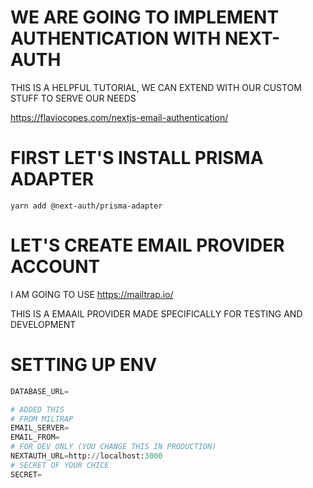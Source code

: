 # WE ARE GOING TO IMPLEMENT AUTHENTICATION WITH NEXT-AUTH

THIS IS A HELPFUL TUTORIAL, WE CAN EXTEND WITH OUR CUSTOM STUFF TO SERVE OUR NEEDS

<https://flaviocopes.com/nextjs-email-authentication/>

# FIRST LET'S INSTALL PRISMA ADAPTER

```
yarn add @next-auth/prisma-adapter
```

# LET'S CREATE EMAIL PROVIDER ACCOUNT

I AM GOING TO USE <https://mailtrap.io/>

THIS IS A EMAAIL PROVIDER MADE SPECIFICALLY FOR TESTING AND DEVELOPMENT

# SETTING UP ENV

```py
DATABASE_URL=

# ADDED THIS
# FROM MILTRAP
EMAIL_SERVER=
EMAIL_FROM=
# FOR DEV ONLY (YOU CHANGE THIS IN PRODUCTION)
NEXTAUTH_URL=http://localhost:3000
# SECRET OF YOUR CHICE
SECRET=
```



